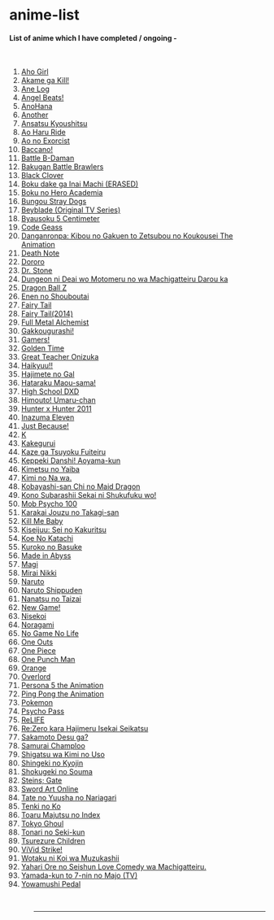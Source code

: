 # anime-list

<h4>List of anime which I have completed / ongoing - </h4>
<br>

<ol>
	<li><a href = "https://myanimelist.net/anime/34881/Aho_Girl">Aho Girl</a></li>
	<li><a href = "https://myanimelist.net/anime/22199/Akame_ga_Kill">Akame ga Kill!</a></li>
	<li><a href = "https://myanimelist.net/anime/24531/Ane_Log__Moyako_Neesan_no_Tomaranai_Monologue">Ane Log</a></li>
	<li><a href = "https://myanimelist.net/anime/6547/Angel_Beats">Angel Beats!</a></li>
	<li><a href = "https://myanimelist.net/anime/9989/Ano_Hi_Mita_Hana_no_Namae_wo_Bokutachi_wa_Mada_Shiranai">AnoHana</a></li>
	<li><a href = "https://myanimelist.net/anime/11111/Another">Another</a></li>
	<li><a href = "https://myanimelist.net/anime/24833/Ansatsu_Kyoushitsu_TV">Ansatsu Kyoushitsu</a></li>
	<li><a href = "https://myanimelist.net/anime/21995/Ao_Haru_Ride">Ao Haru Ride</a></li>
	<li><a href = "https://myanimelist.net/anime/9919/Ao_no_Exorcist">Ao no Exorcist</a></li>
	<li><a href = "https://myanimelist.net/anime/2251/Baccano">Baccano!</a></li>
	<li><a href = "https://myanimelist.net/anime/2789/B-Densetsu_Battle_Bedaman">Battle B-Daman</a></li>
	<li><a href = "https://myanimelist.net/anime/2156/Bakugan_Battle_Brawlers">Bakugan Battle Brawlers</a></li>
	<li><a href = "https://myanimelist.net/anime/34572/Black_Clover">Black Clover</a></li>
	<li><a href = "https://myanimelist.net/anime/31043/Boku_dake_ga_Inai_Machi">Boku dake ga Inai Machi (ERASED)</a></li>
	<li><a href = "https://myanimelist.net/anime/31964/Boku_no_Hero_Academia">Boku no Hero Academia</a></li>
	<li><a href = "https://myanimelist.net/anime/31478/Bungou_Stray_Dogs">Bungou Stray Dogs</a></li>
	<li><a href = "https://myanimelist.net/anime/288/Bakuten_Shoot_Beyblade">Beyblade (Original TV Series)</a></li>
	<li><a href = "https://myanimelist.net/anime/1689/Byousoku_5_Centimeter">Byausoku 5 Centimeter</a></li>
	<li><a href = "https://myanimelist.net/anime/1575/Code_Geass__Hangyaku_no_Lelouch">Code Geass</a></li>
	<li><a href = "https://myanimelist.net/anime/16592/Danganronpa__Kibou_no_Gakuen_to_Zetsubou_no_Koukousei_The_Animation">Danganronpa: Kibou no Gakuen to Zetsubou no Koukousei The Animation</a></li>
	<li><a href = "https://myanimelist.net/anime/1535/Death_Note">Death Note</a></li>
	<li><a href = "https://myanimelist.net/anime/37520/Dororo">Dororo</a></li>
	<li><a href = "https://myanimelist.net/anime/38691/Dr_Stone">Dr. Stone</a></li>
	<li><a href = "https://myanimelist.net/anime/28121/Dungeon_ni_Deai_wo_Motomeru_no_wa_Machigatteiru_Darou_ka">Dungeon ni Deai wo Motomeru no wa Machigatteiru Darou ka</a></li>
	<li><a href = "https://myanimelist.net/anime/813/Dragon_Ball_Z">Dragon Ball Z</a></li>
	<li><a href = "https://myanimelist.net/anime/38671/Enen_no_Shouboutai">Enen no Shouboutai</a></li>
	<li><a href = "https://myanimelist.net/anime/6702/Fairy_Tail">Fairy Tail</a></li>
	<li><a href = "https://myanimelist.net/anime/22043/Fairy_Tail_2014">Fairy Tail(2014)</a></li>
	<li><a href = "https://myanimelist.net/anime/5114/Fullmetal_Alchemist__Brotherhood">Full Metal Alchemist</a></li>
	<li><a href = "https://myanimelist.net/anime/24765/Gakkougurashi">Gakkougurashi!</a></li>
	<li><a href = "https://myanimelist.net/anime/34280/Gamers">Gamers!</a></li>
	<li><a href = "https://myanimelist.net/anime/17895/Golden_Time">Golden Time</a></li>
	<li><a href = "https://myanimelist.net/anime/245/Great_Teacher_Onizuka">Great Teacher Onizuka</a></li>
	<li><a href = "https://myanimelist.net/anime/20583/Haikyuu">Haikyuu!!</a></li>
	<li><a href = "https://myanimelist.net/anime/34403/Hajimete_no_Gal">Hajimete no Gal</a></li>
	<li><a href = "https://myanimelist.net/anime/15809/Hataraku_Maou-sama">Hataraku Maou-sama!</a></li>
	<li><a href = "https://myanimelist.net/anime/11617/High_School_DxD">High School DXD</a></li>
	<li><a href = "https://myanimelist.net/anime/28825/Himouto_Umaru-chan">Himouto! Umaru-chan</a></li>
	<li><a href = "https://myanimelist.net/anime/11061/Hunter_x_Hunter_2011">Hunter x Hunter 2011</a></li>
	<li><a href = "https://myanimelist.net/anime/5231/Inazuma_Eleven">Inazuma Eleven</a></li>
	<li><a href = "https://myanimelist.net/anime/35639/Just_Because">Just Because!</a></li>
	<li><a href = "https://myanimelist.net/anime/14467/K">K</a></li>
	<li><a href = "https://myanimelist.net/anime/34933/Kakegurui">Kakegurui</a></li>
	<li><a href = "https://myanimelist.net/anime/37965/Kaze_ga_Tsuyoku_Fuiteiru">Kaze ga Tsuyoku Fuiteiru</a></li>
	<li><a href = "https://myanimelist.net/anime/34825/Keppeki_Danshi_Aoyama-kun">Keppeki Danshi! Aoyama-kun</a></li>
	<li><a href = "https://myanimelist.net/anime/38000/Kimetsu_no_Yaiba">Kimetsu no Yaiba</a></li>
	<li><a href = "https://myanimelist.net/anime/32281/Kimi_no_Na_wa">Kimi no Na wa.</a></li>
	<li><a href = "https://myanimelist.net/anime/33206/Kobayashi-san_Chi_no_Maid_Dragon">Kobayashi-san Chi no Maid Dragon</a></li>
	<li><a href = "https://myanimelist.net/anime/30831/Kono_Subarashii_Sekai_ni_Shukufuku_wo">Kono Subarashii Sekai ni Shukufuku wo!</a></li>
	<li><a href = "https://myanimelist.net/anime/32182/Mob_Psycho_100">Mob Psycho 100</a></li>
	<li><a href = "https://myanimelist.net/anime/35860/Karakai_Jouzu_no_Takagi-san">Karakai Jouzu no Takagi-san</a></li>
	<li><a href = "https://myanimelist.net/anime/11079/Kill_Me_Baby">Kill Me Baby</a></li>
	<li><a href = "https://myanimelist.net/anime/22535/Kiseijuu__Sei_no_Kakuritsu">Kiseijuu: Sei no Kakuritsu</a></li>
	<li><a href = "https://myanimelist.net/anime/28851/Koe_no_Katachi">Koe No Katachi</a></li>
	<li><a href = "https://myanimelist.net/anime/11771/Kuroko_no_Basket">Kuroko no Basuke</a></li>
	<li><a href = "https://myanimelist.net/anime/34599/Made_in_Abyss">Made in Abyss</a></li>
	<li><a href = "https://myanimelist.net/anime/14513/Magi__The_Labyrinth_of_Magic">Magi</a></li>
	<li><a href = "https://myanimelist.net/anime/10620/Mirai_Nikki_TV">Mirai Nikki</a></li>
	<li><a href = "https://myanimelist.net/anime/20/Naruto">Naruto</a></li>
	<li><a href = "https://myanimelist.net/anime/1735/Naruto__Shippuuden">Naruto Shippuden</a></li>
	<li><a href = "https://myanimelist.net/anime/23755/Nanatsu_no_Taizai">Nanatsu no Taizai</a></li>
	<li><a href = "https://myanimelist.net/anime/31953/New_Game">New Game!</a></li>
	<li><a href = "https://myanimelist.net/anime/18897/Nisekoi">Nisekoi</a></li>
	<li><a href = "https://myanimelist.net/anime/20507/Noragami">Noragami</a></li>
	<li><a href = "https://myanimelist.net/anime/19815/No_Game_No_Life">No Game No Life</a></li>
	<li><a href = "https://myanimelist.net/anime/5040/One_Outs">One Outs</a></li>
	<li><a href = "https://myanimelist.net/anime/21/One_Piece">One Piece</a></li>
	<li><a href = "https://myanimelist.net/anime/30276/One_Punch_Man">One Punch Man</a></li>
	<li><a href = "https://myanimelist.net/anime/32729/Orange">Orange</a></li>
	<li><a href = "https://myanimelist.net/anime/29803/Overlord">Overlord</a></li>
	<li><a href = "https://myanimelist.net/anime/36023/Persona_5_the_Animation">Persona 5 the Animation</a></li>
	<li><a href = "https://myanimelist.net/anime/22135/Ping_Pong_the_Animation">Ping Pong the Animation</a></li>
	<li><a href = "https://myanimelist.net/anime/527/Pokemon">Pokemon</a></li>
	<li><a href = "https://myanimelist.net/anime/13601/Psycho-Pass">Psycho Pass</a></li>
	<li><a href = "https://myanimelist.net/anime/30015/ReLIFE">ReLIFE</a></li>
	<li><a href = "https://myanimelist.net/anime/31240/Re_Zero_kara_Hajimeru_Isekai_Seikatsu">Re:Zero kara Hajimeru Isekai Seikatsu</a></li>
	<li><a href = "https://myanimelist.net/anime/32542/Sakamoto_Desu_ga">Sakamoto Desu ga?</a></li>
	<li><a href = "https://myanimelist.net/anime/205/Samurai_Champloo">Samurai Champloo</a></li>
	<li><a href = "https://myanimelist.net/anime/23273/Shigatsu_wa_Kimi_no_Uso">Shigatsu wa Kimi no Uso</a></li>
	<li><a href = "https://myanimelist.net/anime/16498/Shingeki_no_Kyojin">Shingeki no Kyojin</a></li>
	<li><a href = "https://myanimelist.net/anime/28171/Shokugeki_no_Souma">Shokugeki no Souma</a></li>
	<li><a href = "https://myanimelist.net/anime/9253/Steins_Gate">Steins; Gate</a></li>
	<li><a href = "https://myanimelist.net/anime/11757/Sword_Art_Online">Sword Art Online</a></li>
	<li><a href = "https://myanimelist.net/anime/35790/Tate_no_Yuusha_no_Nariagari">Tate no Yuusha no Nariagari</a></li>
	<li><a href = "https://myanimelist.net/anime/38826/Tenki_no_Ko">Tenki no Ko</a></li>
	<li><a href = "https://myanimelist.net/anime/4654/Toaru_Majutsu_no_Index">Toaru Majutsu no Index</a></li>
	<li><a href = "https://myanimelist.net/anime/22319/Tokyo_Ghoul">Tokyo Ghoul</a></li>
	<li><a href = "https://myanimelist.net/anime/18139/Tonari_no_Seki-kun">Tonari no Seki-kun</a></li>
	<li><a href = "https://myanimelist.net/anime/34902/Tsurezure_Children">Tsurezure Children</a></li>
	<li><a href = "https://myanimelist.net/anime/33589/ViVid_Strike">ViVid Strike!</a></li>
	<li><a href = "https://myanimelist.net/anime/35968/Wotaku_ni_Koi_wa_Muzukashii">Wotaku ni Koi wa Muzukashii</a></li>
	<li><a href = "https://myanimelist.net/anime/14813/Yahari_Ore_no_Seishun_Love_Comedy_wa_Machigatteiru">Yahari Ore no Seishun Love Comedy wa Machigatteiru.</a></li>
	<li><a href = "https://myanimelist.net/anime/28677/Yamada-kun_to_7-nin_no_Majo_TV">Yamada-kun to 7-nin no Majo (TV)</a></li>
	<li><a href = "https://myanimelist.net/anime/18179/Yowamushi_Pedal">Yowamushi Pedal</a></li>
<ol>

<br><hr>
